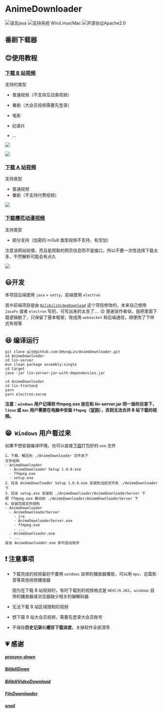 # AnimeDownloader

![语言java](https://img.shields.io/badge/Require-java-green.svg)
![支持系统 Win/Linux/Mac](https://img.shields.io/badge/Platform-%20win%20|%20linux%20|%20mac-lightgrey.svg)
![开源协议Apache2.0](https://img.shields.io/badge/license-apache--2.0-green.svg)

## 番剧下载器

## :blush: ​使用教程

### [下载 B 站视频](https://www.bilibili.com/)
支持的类型

- 普通视频（不支持互动类视频）

- 番剧（大会员视频需要先登录）

- 电影

- 纪录片

- ...

  

![](./screenshots/bilibili-download-video-01.gif)

![](./screenshots/bilibili-download-video-02.gif)

### [下载 A 站视频](https://www.acfun.cn/)

支持类型

- 普通视频
- 番剧（不支持付费视频）

![](./screenshots/acfun-download-video-01.gif)

### [下载樱花动漫视频](http://www.imomoe.la/)

支持类型

- 部分支持（加密的 m3u8 类型视频不支持，有空加）

注意该网站较慢，而且是爬取的网页信息而不是接口，所以不要一次性选择下载太多，不然解析可能会有点久

![](./screenshots/imomoe-download-video-01.gif)

## :smiley: ​开发

本项目后端使用 `java` + `netty`，前端使用 `electron`

其中前端项目是由 [`BilibiliVideoDownload`](https://github.com/blogwy/BilibiliVideoDownload) 这个项目修改的。本来自己想用 `JavaFx` 或者 `electron` 写的，可写出来的太丑了.... :stuck_out_tongue:​ 感谢该作者:smile:​ 。我把里面下载逻辑删了，只保留了基本框架，改成用 `websocket` 和后端通信，顺便改了下样式布局等

## :satisfied: ​编译运行

```
git clone git@github.com:UHungLin/AnimeDownloader.git
cd AnimeDownloader
cd lin-server
mvn clean package assembly:single
cd target
java -jar lin-server-jar-with-dependencies.jar

cd AnimeDownloader
cd lin-frontend
yarn
yarn electron:serve
```

**注意：`windows` 用户记得把 ffmpeg.exe 放在和 lin-server.jar 同一层的目录下，`linux` 或 `mac` 用户需要在电脑中安装 `ffmpeg`（[官网](http://www.ffmpeg.org/download.html)），否则无法合并 B 站下载的视频。**

## :grin: ​ `Windows` 用户看过来

如果不想安装编译环境，也可以直接[下载](https://github.com/UHungLin/AnimeDownloader/releases/download/v1.0.0/AnimeDownloader.zip)打包好的 `exe` 文件

```
1、下载，解压到 ./AnimeDownloader 文件夹下
文件结构
- AnimeDownloader
  - AnimeDownloader Setup 1.0.0.exe
  - ffmpeg.exe
  - setup.exe
2、双击 AnimeDownloader Setup 1.0.0.exe 安装到当前文件夹 ./AnimeDownloader 下
3、双击 setup.exe 安装到 ./AnimeDownloader/AnimeDownloaderServer 下
把 ffmpeg.exe 移动到 ./AnimeDownloader/AnimeDownloaderServer 下
4、安装完成文件结构
- AnimeDownloader
  - AnimeDownloaderServer
    - jre
    - AnimeDownloaderServer.exe
    - ffmpeg.exe
    - ...
  - AnimeDownloader.exe
  - ...
双击 AnimeDownloader.exe 即可启动软件
```

## :exclamation: ​注意事项

- 下载完成的视频最好不要用 `windows` 自带的播放器播放，可以用 `mpv`、迅雷影音等其他视频播放器

  因为在下载 B 站视频时，有时下载到的视频格式是 `HEVC/H.265`，`windows` 自带的播放器或浏览器缺少相关的编解码器

- 无法下载 B 站区域限制的视频
- 想下载 B 站大会员视频，需要先登录大会员账号
- 不保存**历史记录**和**缓存下载进度**，关掉软件全部清零

## :heartpulse: ​感谢

##### [proxyee-down](https://github.com/proxyee-down-org/proxyee-down)

##### [BilibiliDown](https://github.com/nICEnnnnnnnLee/BilibiliDown)

##### [BilibiliVideoDownload](https://github.com/blogwy/BilibiliVideoDownload)

##### [FileDownloader](https://github.com/lingochamp/FileDownloader)

##### [snail](https://github.com/acgist/snail)


